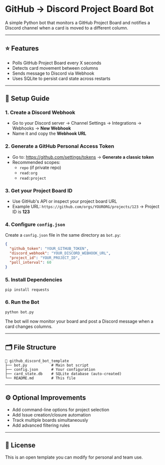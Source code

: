# GitHub → Discord Project Board Bot

A simple Python bot that monitors a GitHub Project Board and notifies a Discord channel when a card is moved to a different column.

---

## ⭐ Features
- Polls GitHub Project Board every X seconds
- Detects card movement between columns
- Sends message to Discord via Webhook
- Uses SQLite to persist card state across restarts

---

## 🚀 Setup Guide

### 1. Create a Discord Webhook
- Go to your Discord server → Channel Settings → Integrations → Webhooks → **New Webhook**
- Name it and copy the **Webhook URL**

### 2. Generate a GitHub Personal Access Token
- Go to: https://github.com/settings/tokens → **Generate a classic token**
- Recommended scopes:
  - `repo` (if private repo)
  - `read:org`
  - `read:project`

### 3. Get your Project Board ID
- Use GitHub's API or inspect your project board URL
- Example URL: `https://github.com/orgs/YOURORG/projects/123` → Project ID is **123**

### 4. Configure `config.json`
Create a `config.json` file in the same directory as `bot.py`:
```json
{
  "github_token": "YOUR_GITHUB_TOKEN",
  "discord_webhook": "YOUR_DISCORD_WEBHOOK_URL",
  "project_id": "YOUR_PROJECT_ID",
  "poll_interval": 60
}
```

### 5. Install Dependencies
```
pip install requests
```

### 6. Run the Bot
```
python bot.py
```
The bot will now monitor your board and post a Discord message when a card changes columns.

---

## 🗂️ File Structure
```
📂 github_discord_bot_template
├── bot.py           # Main bot script
├── config.json      # Your configuration
├── card_state.db    # SQLite database (auto-created)
└── README.md        # This file
```

---

## ⚙️ Optional Improvements
- Add command-line options for project selection
- Add Issue creation/closure automation
- Track multiple boards simultaneously
- Add advanced filtering rules

---

## 🧩 License
This is an open template you can modify for personal and team use.
